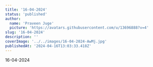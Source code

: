 ```yaml
---
title: '16-04-2024'
status: 'published'
author:
  name: 'Praveen Juge'
  picture: 'https://avatars.githubusercontent.com/u/13696888?v=4'
slug: '16-04-2024'
description: ''
coverImage: '../../images/16-04-2024-AwMj.jpg'
publishedAt: '2024-04-16T13:03:33.418Z'
---
```


16-04-2024